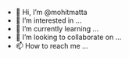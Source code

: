 - 👋 Hi, I’m @mohitmatta
- 👀 I’m interested in ...
- 🌱 I’m currently learning ...
- 💞️ I’m looking to collaborate on ...
- 📫 How to reach me ...

<!---
mohitmatta/mohitmatta is a ✨ special ✨ repository because its `README.md` (this file) appears on your GitHub profile.
You can click the Preview link to take a look at your changes.
--->
